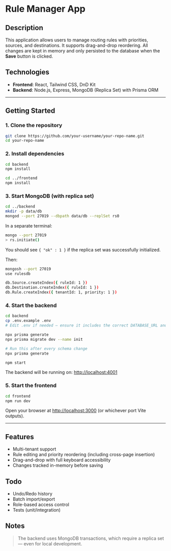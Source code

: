 # Rule Manager App

## Description

This application allows users to manage routing rules with priorities, sources, and destinations. It supports drag-and-drop reordering. All changes are kept in memory and only persisted to the database when the **Save** button is clicked.

## Technologies

- **Frontend**: React, Tailwind CSS, DnD Kit  
- **Backend**: Node.js, Express, MongoDB (Replica Set) with Prisma ORM

---

## Getting Started

### 1. Clone the repository

```bash
git clone https://github.com/your-username/your-repo-name.git
cd your-repo-name
```

### 2. Install dependencies

```bash
cd backend
npm install

cd ../frontend
npm install
```

### 3. Start MongoDB (with replica set)

```bash
cd ../backend
mkdir -p data/db
mongod --port 27019 --dbpath data/db --replSet rs0
```

In a separate terminal:

```bash
mongo --port 27019
> rs.initiate()
```

You should see `{ "ok" : 1 }` if the replica set was successfully initialized.

Then:

```bash
mongosh --port 27019
use rulesdb

db.Source.createIndex({ ruleId: 1 })
db.Destination.createIndex({ ruleId: 1 })
db.Rule.createIndex({ tenantId: 1, priority: 1 })
```

### 4. Start the backend

```bash
cd backend
cp .env.example .env
# Edit .env if needed — ensure it includes the correct DATABASE_URL and JWT_SECRET

npx prisma generate
npx prisma migrate dev --name init

# Run this after every schema change
npx prisma generate

npm start
```

The backend will be running on: [http://localhost:4001](http://localhost:4001)

### 5. Start the frontend

```bash
cd frontend
npm run dev
```

Open your browser at [http://localhost:3000](http://localhost:3000) (or whichever port Vite outputs).

---

## Features

- Multi-tenant support
- Rule editing and priority reordering (including cross-page insertion)
- Drag-and-drop with full keyboard accessibility
- Changes tracked in-memory before saving

## Todo

- Undo/Redo history
- Batch import/export
- Role-based access control
- Tests (unit/integration)

## Notes

> The backend uses MongoDB transactions, which require a replica set — even for local development.